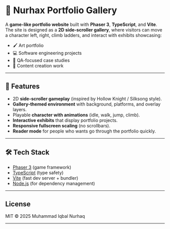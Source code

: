 # 🎨 Nurhax Portfolio Gallery

A **game-like portfolio website** built with **Phaser 3**, **TypeScript**, and **Vite**.  
The site is designed as a **2D side-scroller gallery**, where visitors can move a character left, right, climb ladders, and interact with exhibits showcasing:

- 🖌️ Art portfolio  
- 💻 Software engineering projects  
- 🧪 QA-focused case studies  
- 🎥 Content creation work  

---

## 🚀 Features
- 2D **side-scroller gameplay** (inspired by Hollow Knight / Silksong style).
- **Gallery-themed environment** with background, platforms, and overlay layers.
- Playable **character with animations** (idle, walk, jump, climb).
- **Interactive exhibits** that display portfolio projects.
- **Responsive fullscreen scaling** (no scrollbars).
- **Reader mode** for people who wants go through the portfolio quickly.

---

## 🛠️ Tech Stack
- [Phaser 3](https://phaser.io/) (game framework)
- [TypeScript](https://www.typescriptlang.org/) (type safety)
- [Vite](https://vitejs.dev/) (fast dev server + bundler)
- [Node.js](https://nodejs.org/) (for dependency management)

---

## License

MIT © 2025 Muhammad Iqbal Nurhaq

---
